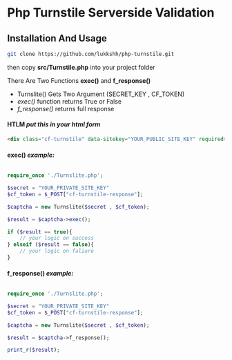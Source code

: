 # Php Turnstile Serverside Validation

## Installation And Usage

```bash
git clone https://github.com/lukkshh/php-turnstile.git
```

then copy **src/Turnstile.php** into your project folder

There Are Two Functions **exec()** and **f_response()**

- Turnslite() Gets Two Argument (SECRET_KEY , CF_TOKEN)
- _exec()_ function returns True or False
- _f_response()_ returns full response

#### **HTLM** _put this in your html form_

```html
<div class="cf-turnstile" data-sitekey="YOUR_PUBLIC_SITE_KEY" required></div>
```

#### **exec()** _example:_

```php

require_once './Turnslite.php';

$secret = "YOUR_PRIVATE_SITE_KEY"
$cf_token = $_POST["cf-turnstile-response"];

$captcha = new Turnslite($secret , $cf_token);

$result = $captcha->exec();

if ($result == true){
    // your logic on success
} elseif ($result == false){
    // your logic on faliure
}


```

#### **f_response()** _example:_

```php

require_once './Turnslite.php';

$secret = "YOUR_PRIVATE_SITE_KEY"
$cf_token = $_POST["cf-turnstile-response"];

$captcha = new Turnslite($secret , $cf_token);

$result = $captcha->f_response();

print_r($result);

```
